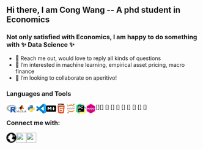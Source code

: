 ## Hi there, I am Cong Wang -- A phd student in Economics

### Not only satisfied with Economics, I am happy to do something with ✨ Data Science ✨ 
- 👋 Reach me out, would love to reply all kinds of questions
- 👀 I’m interested in machine learning, empirical asset pricing, macro finance
- 💞️ I’m looking to collaborate on aperitivo!

### Languages and Tools
[<img align="left" height="26px" width="26px" src="https://raw.githubusercontent.com/github/explore/9967ff963a55d73bded346dc749c6401e06417bf/topics/r/r.png" />][]
[<img align="left" height="26px" width="26px" src="https://raw.githubusercontent.com/github/explore/80688e429a7d4ef2fca1e82350fe8e3517d3494d/topics/matlab/matlab.png" />]
[<img align="left" height="26px" width="26px" src="https://raw.githubusercontent.com/github/explore/80688e429a7d4ef2fca1e82350fe8e3517d3494d/topics/python/python.png" />]
[<img align="left" height="26px" width="26px" src="https://raw.githubusercontent.com/github/explore/80688e429a7d4ef2fca1e82350fe8e3517d3494d/topics/visual-studio-code/visual-studio-code.png" />]
[<img align="left" height="26px" width="26px" src="https://raw.githubusercontent.com/github/explore/80688e429a7d4ef2fca1e82350fe8e3517d3494d/topics/markdown/markdown.png" />]
[<img align="left" height="26px" width="26px" src="https://raw.githubusercontent.com/github/explore/80688e429a7d4ef2fca1e82350fe8e3517d3494d/topics/html/html.png" />]
[<img align="left" height="26px" width="26px" src="https://raw.githubusercontent.com/github/explore/a4691f04ff219c1c2aa02fc61fda41aa43f1459a/topics/jupyter-notebook/jupyter-notebook.png" />]
[<img align="left" height="26px" width="26px" src="https://raw.githubusercontent.com/github/explore/d8574c7bce27faa27fb879bca56dfe351ee66efd/topics/pycharm/pycharm.png" />]
[<img align="left" height="26px" width="26px" src="https://raw.githubusercontent.com/github/explore/9967ff963a55d73bded346dc749c6401e06417bf/topics/hugo/hugo.png" />]

### Connect me with:
[<img align="left" height="26px" width="26px" src="https://raw.githubusercontent.com/iconic/open-iconic/master/svg/globe.svg" />][website]
[<img align="left" height="26px" width="26px" src="https://unpkg.com/simple-icons@v7/icons/twitter.svg" />][twitter]
[<img align="left" height="26px" width="26px" src="https://unpkg.com/simple-icons@v7/icons/linkedin.svg" />][linkedin]

<br />
<br />

[website]: https://congwang.org
[twitter]: https://twitter.com/hopsss131
[linkedin]: https://www.linkedin.com/in/cong-wang131
[r]: https://rpubs.com/CongWang141

<!---
CongWang141/CongWang141 is a ✨ special ✨ repository because its `README.md` (this file) appears on your GitHub profile.
You can click the Preview link to take a look at your changes.
--->
